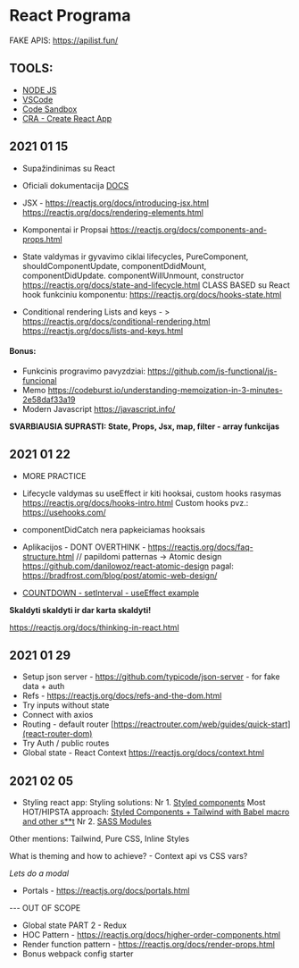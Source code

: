# React Programa

FAKE APIS: https://apilist.fun/

## TOOLS:
- [NODE JS](https://nodejs.org/en/)
- [VSCode](https://code.visualstudio.com/) 
- [Code Sandbox](https://codesandbox.io/)
- [CRA - Create React App](https://reactjs.org/docs/create-a-new-react-app.html)

## 2021 01 15

- Supažindinimas su React 
- Oficiali dokumentacija [DOCS](https://reactjs.org/docs/getting-started.html)
- JSX - https://reactjs.org/docs/introducing-jsx.html   
https://reactjs.org/docs/rendering-elements.html

- Komponentai ir Propsai https://reactjs.org/docs/components-and-props.html
- State valdymas ir gyvavimo ciklai lifecycles, PureComponent, shouldComponentUpdate, componentDdidMount, componentDidUpdate. componentWillUnmount, constructor https://reactjs.org/docs/state-and-lifecycle.html CLASS BASED
su React hook funkciniu komponentu: https://reactjs.org/docs/hooks-state.html
- Conditional rendering Lists and keys - >
https://reactjs.org/docs/conditional-rendering.html
https://reactjs.org/docs/lists-and-keys.html


#### Bonus: 

- Funkcinis progravimo pavyzdziai: https://github.com/js-functional/js-funcional
- Memo https://codeburst.io/understanding-memoization-in-3-minutes-2e58daf33a19
- Modern Javascript https://javascript.info/

**SVARBIAUSIA SUPRASTI: State, Props, Jsx, map, filter - array funkcijas**

## 2021 01 22
- MORE PRACTICE
- Lifecycle valdymas su useEffect ir kiti hooksai, custom hooks rasymas https://reactjs.org/docs/hooks-intro.html
Custom hooks pvz.: https://usehooks.com/
- componentDidCatch nera papkeiciamas hooksais
- Aplikacijos - DONT OVERTHINK - https://reactjs.org/docs/faq-structure.html 
// papildomi patternas -> Atomic design https://github.com/danilowoz/react-atomic-design pagal: https://bradfrost.com/blog/post/atomic-web-design/

- [COUNTDOWN - setInterval - useEffect example](https://github.com/juozasm/react-mokymai/blob/master/Countdown.js)

**Skaldyti skaldyti ir dar karta skaldyti!**

https://reactjs.org/docs/thinking-in-react.html

## 2021 01 29
- Setup json server - https://github.com/typicode/json-server - for fake data + auth
- Refs - https://reactjs.org/docs/refs-and-the-dom.html
- Try inputs without state
- Connect with axios 
- Routing - default router [https://reactrouter.com/web/guides/quick-start](react-router-dom)
- Try Auth / public routes
- Global state - React Context https://reactjs.org/docs/context.html

## 2021 02 05

- Styling react app:
Styling solutions: 
Nr 1. [Styled components](https://styled-components.com) Most HOT/HIPSTA approach: [Styled Components + Tailwind with Babel macro and other s**t](https://dev.to/devsmranjan/styling-react-components-styled-components-twin-macro-tailwind-css-2-0-3cnk)
Nr 2. [SASS Modules](https://github.com/css-modules/css-modules])

Other mentions: Tailwind, Pure CSS, Inline Styles

What is theming and how to achieve? - Context api vs CSS vars?

*Lets do a modal*

- Portals - https://reactjs.org/docs/portals.html

--- OUT OF SCOPE
- Global state PART 2 - Redux
- HOC Pattern - https://reactjs.org/docs/higher-order-components.html
- Render function pattern - https://reactjs.org/docs/render-props.html
- Bonus webpack config starter
